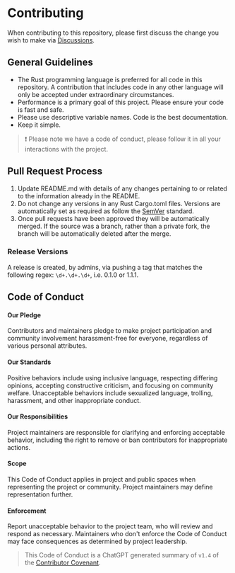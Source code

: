 # Contributing

When contributing to this repository, please first discuss the change you wish to make via
[Discussions](https://github.com/emilevr/space/discussions/2).

## General Guidelines

- The Rust programming language is preferred for all code in this repository. A contribution that includes
  code in any other language will only be accepted under extraordinary circumstances.
- Performance is a primary goal of this project. Please ensure your code is fast and safe.
- Please use descriptive variable names. Code is the best documentation.
- Keep it simple.

> :exclamation: Please note we have a code of conduct, please follow it in all your interactions with the project.

## Pull Request Process

1. Update README.md with details of any changes pertaining to or related to the information already in the
   README.
2. Do not change any versions in any Rust Cargo.toml files. Versions are automatically set as required as
   follow the [SemVer](http://semver.org/) standard.
3. Once pull requests have been approved they will be automatically merged. If the source was a branch, rather
   than a private fork, the branch will be automatically deleted after the merge.

### Release Versions

A release is created, by admins, via pushing a tag that matches the following regex: `\d+.\d+.\d+`, i.e. 0.1.0
or 1.1.1.

## Code of Conduct

#### Our Pledge
Contributors and maintainers pledge to make project participation and community involvement harassment-free
for everyone, regardless of various personal attributes.

#### Our Standards
Positive behaviors include using inclusive language, respecting differing opinions, accepting constructive
criticism, and focusing on community welfare. Unacceptable behaviors include sexualized language, trolling,
harassment, and other inappropriate conduct.

#### Our Responsibilities
Project maintainers are responsible for clarifying and enforcing acceptable behavior, including the right to
remove or ban contributors for inappropriate actions.

#### Scope
This Code of Conduct applies in project and public spaces when representing the project or community. Project
maintainers may define representation further.

#### Enforcement
Report unacceptable behavior to the project team, who will review and respond as necessary. Maintainers who
don't enforce the Code of Conduct may face consequences as determined by project leadership.

> This Code of Conduct is a ChatGPT generated summary of `v1.4` of the
> [Contributor Covenant](http://contributor-covenant.org/version/1/4/).
